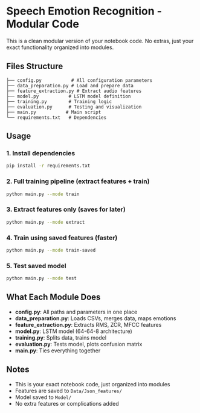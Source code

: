 # Speech Emotion Recognition - Modular Code

This is a clean modular version of your notebook code. No extras, just your exact functionality organized into modules.

## Files Structure
```
├── config.py           # All configuration parameters
├── data_preparation.py # Load and prepare data
├── feature_extraction.py # Extract audio features
├── model.py           # LSTM model definition
├── training.py        # Training logic
├── evaluation.py      # Testing and visualization
├── main.py           # Main script
└── requirements.txt   # Dependencies
```

## Usage

### 1. Install dependencies
```bash
pip install -r requirements.txt
```

### 2. Full training pipeline (extract features + train)
```bash
python main.py --mode train
```

### 3. Extract features only (saves for later)
```bash
python main.py --mode extract
```

### 4. Train using saved features (faster)
```bash
python main.py --mode train-saved
```

### 5. Test saved model
```bash
python main.py --mode test
```

## What Each Module Does

- **config.py**: All paths and parameters in one place
- **data_preparation.py**: Loads CSVs, merges data, maps emotions
- **feature_extraction.py**: Extracts RMS, ZCR, MFCC features
- **model.py**: LSTM model (64-64-8 architecture)
- **training.py**: Splits data, trains model
- **evaluation.py**: Tests model, plots confusion matrix
- **main.py**: Ties everything together

## Notes

- This is your exact notebook code, just organized into modules
- Features are saved to `Data/Json_features/`
- Model saved to `Model/`
- No extra features or complications added